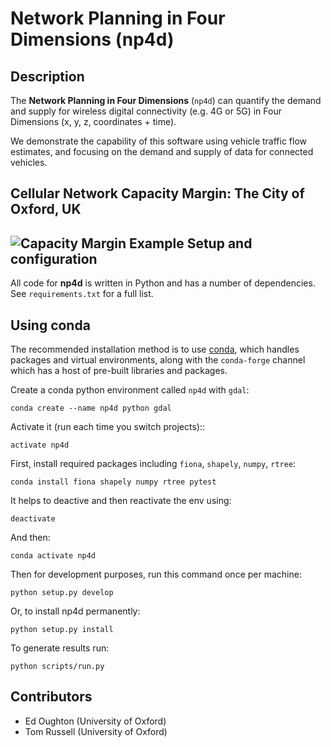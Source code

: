 Network Planning in Four Dimensions (np4d)
==========================================

Description
-----------

The **Network Planning in Four Dimensions** (`np4d`) can quantify the demand
and supply for wireless digital connectivity (e.g. 4G or 5G) in Four Dimensions 
(x, y, z, coordinates + time).

We demonstrate the capability of this software using vehicle traffic flow estimates,
and focusing on the demand and supply of data for connected vehicles.

Cellular Network Capacity Margin: The City of Oxford, UK
--------------------------------------------------------
![Capacity Margin Example](/movie_capacity_margin.gif)
Setup and configuration
-----------------------

All code for **np4d** is written in Python and has a number of dependencies.
See `requirements.txt` for a full list.

Using conda
-----------

The recommended installation method is to use [conda](http://conda.pydata.org/miniconda.html),
which handles packages and virtual environments, along with the `conda-forge` channel which
has a host of pre-built libraries and packages.

Create a conda python environment called `np4d` with `gdal`:

    conda create --name np4d python gdal

Activate it (run each time you switch projects)::

    activate np4d

First, install required packages including `fiona`, `shapely`, `numpy`, `rtree`:

    conda install fiona shapely numpy rtree pytest

It helps to deactive and then reactivate the env using:

    deactivate

And then:

    conda activate np4d

Then for development purposes, run this command once per machine:

    python setup.py develop

Or, to install np4d permanently:

    python setup.py install

To generate results run:

    python scripts/run.py

Contributors
------------

- Ed Oughton (University of Oxford)
- Tom Russell (University of Oxford)
